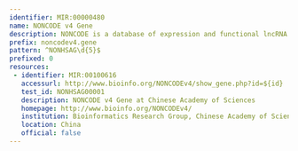 ```yaml
---
identifier: MIR:00000480
name: NONCODE v4 Gene
description: NONCODE is a database of expression and functional lncRNA (long noncoding RNA) data obtained from microarray studies. LncRNAs have been shown to play key roles in various biological processes such as imprinting control, circuitry controlling pluripotency and differentiation, immune responses and chromosome dynamics. The collection references NONCODE version 4 and relates to gene regions.
prefix: noncodev4.gene
pattern: ^NONHSAG\d{5}$
prefixed: 0
resources:
 - identifier: MIR:00100616
   accessurl: http://www.bioinfo.org/NONCODEv4/show_gene.php?id=${id}
   test_id: NONHSAG00001
   description: NONCODE v4 Gene at Chinese Academy of Sciences
   homepage: http://www.bioinfo.org/NONCODEv4/
   institution: Bioinformatics Research Group, Chinese Academy of Sciences, Beijing
   location: China
   official: false
---
```

